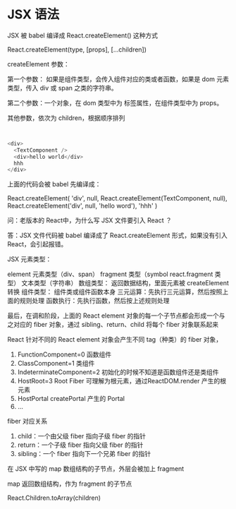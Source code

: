 # JSX 语法


JSX 被 babel 编译成 React.createElement() 这种方式

React.createElement(type, [props], [...children])

createElement 参数：

第一个参数： 如果是组件类型，会传入组件对应的类或者函数，如果是 dom 元素类型，传入 div 或 span 之类的字符串。

第二个参数：一个对象，在 dom 类型中为 标签属性，在组件类型中为 props。

其他参数，依次为 children，根据顺序排列

```JavaScript


<div>
  <TextComponent />
  <div>hello world</div>
  hhh
</div>

```

上面的代码会被 babel 先编译成：

React.createElement(
  'div',
  null,
  React.createElement(TextComponent, null),
  React.createElement('div', null, 'hello word'),
  'hhh'
)


问：老版本的 React中，为什么写 JSX 文件要引入 React ？

答：JSX 文件代码被 babel 编译成了 React.createElement 形式，如果没有引入 React，会引起报错。


JSX 元素类型：

element 元素类型（div、span）
fragment 类型（symbol react.fragment 类型）
文本类型（字符串）
数组类型： 返回数据结构，里面元素被 createElement 转换
组件类型： 组件类或组件函数本身
三元运算：先执行三元运算，然后按照上面的规则处理
函数执行：先执行函数，然后按上述规则处理


最后，在调和阶段，上面的 React element 对象的每一个子节点都会形成一个与之对应的 fiber 对象，通过 sibling、return、child 将每个 fiber 对象联系起来

React 针对不同的 React element 对象会产生不同 tag（种类）的 fiber 对象，

1. FunctionComponent=0 函数组件
2. ClassComponent=1 类组件
3. IndeterminateComponent=2 初始化的时候不知道是函数组件还是类组件
4. HostRoot=3 Root Fiber 可理解为根元素，通过ReactDOM.render 产生的根元素
5. HostPortal createPortal 产生的 Portal
6. ...


fiber 对应关系

1. child：一个由父级 fiber 指向子级 fiber 的指针
2. return：一个子级 fiber 指向父级 fiber 的指针
3. sibling：一个 fiber 指向下一个兄弟 fiber 的指针


在 JSX 中写的 map 数组结构的子节点，外层会被加上 fragment

map 返回数组结构，作为 fragment 的子节点


React.Children.toArray(children)




